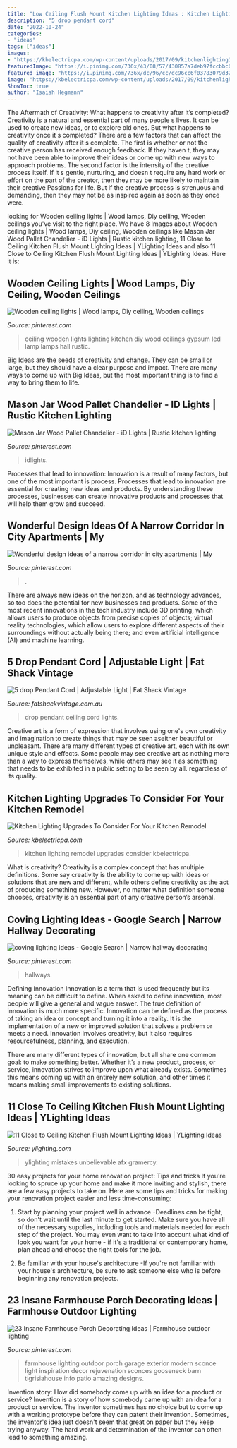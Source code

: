 ```yaml
---
title: "Low Ceiling Flush Mount Kitchen Lighting Ideas : Kitchen Lighting Remodel Upgrades Consider Kbelectricpa"
description: "5 drop pendant cord"
date: "2022-10-24"
categories:
- "ideas"
tags: ["ideas"]
images:
- "https://kbelectricpa.com/wp-content/uploads/2017/09/kitchenlighting1.jpeg"
featuredImage: "https://i.pinimg.com/736x/43/08/57/430857a7deb97fccbbc0d36e60cab5b7.jpg"
featured_image: "https://i.pinimg.com/736x/dc/96/cc/dc96cc6f03783079d32b9375c9405fb8--ceiling-treatments-wooden-ceilings.jpg"
image: "https://kbelectricpa.com/wp-content/uploads/2017/09/kitchenlighting1.jpeg"
ShowToc: true
author: "Isaiah Hegmann"
---
```



The Aftermath of Creativity: What happens to creativity after it’s completed?
Creativity is a natural and essential part of many people s lives. It can be used to create new ideas, or to explore old ones. But what happens to creativity once it s completed?
There are a few factors that can affect the quality of creativity after it s complete. The first is whether or not the creative person has received enough feedback. If they haven t, they may not have been able to improve their ideas or come up with new ways to approach problems. The second factor is the intensity of the creative process itself. If it s gentle, nurturing, and doesn t require any hard work or effort on the part of the creator, then they may be more likely to maintain their creative Passions for life. But if the creative process is strenuous and demanding, then they may not be as inspired again as soon as they once were.

	

		
looking for Wooden ceiling lights | Wood lamps, Diy ceiling, Wooden ceilings you've visit to the right place. We have 8 Images about Wooden ceiling lights | Wood lamps, Diy ceiling, Wooden ceilings like Mason Jar Wood Pallet Chandelier - iD Lights | Rustic kitchen lighting, 11 Close to Ceiling Kitchen Flush Mount Lighting Ideas | YLighting Ideas and also 11 Close to Ceiling Kitchen Flush Mount Lighting Ideas | YLighting Ideas. Here it is:
		
    
## Wooden Ceiling Lights | Wood Lamps, Diy Ceiling, Wooden Ceilings

<img loading=lazy src="https://i.pinimg.com/736x/dc/96/cc/dc96cc6f03783079d32b9375c9405fb8--ceiling-treatments-wooden-ceilings.jpg" onerror="this.onerror=null;this.src='https://tse1.mm.bing.net/th?id=OIP.h5A6-mE2XGIKcwWHQQ-G8AHaJ-&amp;pid=15.1';" alt="Wooden ceiling lights | Wood lamps, Diy ceiling, Wooden ceilings">

_Source: pinterest.com_

>ceiling wooden lights lighting kitchen diy wood ceilings gypsum led lamp lamps hall rustic. 

	

Big Ideas are the seeds of creativity and change. They can be small or large, but they should have a clear purpose and impact. There are many ways to come up with Big Ideas, but the most important thing is to find a way to bring them to life.

    
## Mason Jar Wood Pallet Chandelier - ID Lights | Rustic Kitchen Lighting

<img loading=lazy src="https://i.pinimg.com/originals/e4/6c/3f/e46c3f530f1a297224a886f6da0306cf.jpg" onerror="this.onerror=null;this.src='https://tse4.mm.bing.net/th?id=OIP.KyqKvykXye__QVj_6csNSAHaLG&amp;pid=15.1';" alt="Mason Jar Wood Pallet Chandelier - iD Lights | Rustic kitchen lighting">

_Source: pinterest.com_

>idlights. 

	

Processes that lead to innovation:
Innovation is a result of many factors, but one of the most important is process. Processes that lead to innovation are essential for creating new ideas and products. By understanding these processes, businesses can create innovative products and processes that will help them grow and succeed.

    
## Wonderful Design Ideas Of A Narrow Corridor In City Apartments | My

<img loading=lazy src="https://i.pinimg.com/736x/43/08/57/430857a7deb97fccbbc0d36e60cab5b7.jpg" onerror="this.onerror=null;this.src='https://tse1.mm.bing.net/th?id=OIP.IFcJghylQujS9O0lMF33mQHaKP&amp;pid=15.1';" alt="Wonderful design ideas of a narrow corridor in city apartments | My">

_Source: pinterest.com_

>. 

	

There are always new ideas on the horizon, and as technology advances, so too does the potential for new businesses and products. Some of the most recent innovations in the tech industry include 3D printing, which allows users to produce objects from precise copies of objects; virtual reality technologies, which allow users to explore different aspects of their surroundings without actually being there; and even artificial intelligence (AI) and machine learning.

    
## 5 Drop Pendant Cord | Adjustable Light | Fat Shack Vintage

<img loading=lazy src="https://cdn.shopify.com/s/files/1/0201/8228/products/Plain_pendant_lights._Drop_pendants_for_high_ceiling._Bare_bulb_pendant_8f2b7e08-faf4-4042-b29c-fefc8a02cd93_600x.jpg?v=1584281812" onerror="this.onerror=null;this.src='https://tse2.mm.bing.net/th?id=OIP.jrAHEeBpciTkJS6jEEEkLQHaLH&amp;pid=15.1';" alt="5 drop Pendant Cord | Adjustable Light | Fat Shack Vintage">

_Source: fatshackvintage.com.au_

>drop pendant ceiling cord lights. 

	

Creative art is a form of expression that involves using one's own creativity and imagination to create things that may be seen aseither beautiful or unpleasant. There are many different types of creative art, each with its own unique style and effects. Some people may see creative art as nothing more than a way to express themselves, while others may see it as something that needs to be exhibited in a public setting to be seen by all. regardless of its quality.

    
## Kitchen Lighting Upgrades To Consider For Your Kitchen Remodel

<img loading=lazy src="https://kbelectricpa.com/wp-content/uploads/2017/09/kitchenlighting1.jpeg" onerror="this.onerror=null;this.src='https://tse4.mm.bing.net/th?id=OIP.BEhO_y3q5kra6YaRxjhc_AHaFj&amp;pid=15.1';" alt="Kitchen Lighting Upgrades To Consider For Your Kitchen Remodel">

_Source: kbelectricpa.com_

>kitchen lighting remodel upgrades consider kbelectricpa. 

	

What is creativity?
Creativity is a complex concept that has multiple definitions. Some say creativity is the ability to come up with ideas or solutions that are new and different, while others define creativity as the act of producing something new. However, no matter what definition someone chooses, creativity is an essential part of any creative person’s arsenal.

    
## Coving Lighting Ideas - Google Search | Narrow Hallway Decorating

<img loading=lazy src="https://i.pinimg.com/736x/42/72/ac/4272ac04366fbbdac8692bc8ae8674d9--hallway-art-narrow-hallways.jpg" onerror="this.onerror=null;this.src='https://tse4.mm.bing.net/th?id=OIP.XczcgZtkxsy0dVbPErkeOQHaLH&amp;pid=15.1';" alt="coving lighting ideas - Google Search | Narrow hallway decorating">

_Source: pinterest.com_

>hallways. 

	

Defining Innovation
Innovation is a term that is used frequently but its meaning can be difficult to define. When asked to define innovation, most people will give a general and vague answer. The true definition of innovation is much more specific.
Innovation can be defined as the process of taking an idea or concept and turning it into a reality. It is the implementation of a new or improved solution that solves a problem or meets a need. Innovation involves creativity, but it also requires resourcefulness, planning, and execution.

There are many different types of innovation, but all share one common goal: to make something better. Whether it’s a new product, process, or service, innovation strives to improve upon what already exists. Sometimes this means coming up with an entirely new solution, and other times it means making small improvements to existing solutions.

    
## 11 Close To Ceiling Kitchen Flush Mount Lighting Ideas | YLighting Ideas

<img loading=lazy src="https://www.ylighting.com/blog/wp-content/uploads/2019/12/flushmount-kitchen-track-lighting-scaled.jpg" onerror="this.onerror=null;this.src='https://tse1.mm.bing.net/th?id=OIP.rIkGvcVbJ0eJklnYyLEN1wHaJ4&amp;pid=15.1';" alt="11 Close to Ceiling Kitchen Flush Mount Lighting Ideas | YLighting Ideas">

_Source: ylighting.com_

>ylighting mistakes unbelievable afx gramercy. 

	

30 easy projects for your home renovation project: Tips and tricks
If you're looking to spruce up your home and make it more inviting and stylish, there are a few easy projects to take on. Here are some tips and tricks for making your renovation project easier and less time-consuming:
1. Start by planning your project well in advance -Deadlines can be tight, so don't wait until the last minute to get started. Make sure you have all of the necessary supplies, including tools and materials needed for each step of the project. You may even want to take into account what kind of look you want for your home - if it's a traditional or contemporary home, plan ahead and choose the right tools for the job.

2. Be familiar with your house's architecture -If you're not familiar with your house's architecture, be sure to ask someone else who is before beginning any renovation projects.

    
## 23 Insane Farmhouse Porch Decorating Ideas | Farmhouse Outdoor Lighting

<img loading=lazy src="https://i.pinimg.com/originals/a1/b6/27/a1b627222afde9bf7b37376cf102f41a.jpg" onerror="this.onerror=null;this.src='https://tse1.mm.bing.net/th?id=OIP.73L6lOvg_mdWQXqqpkyX4gHaJP&amp;pid=15.1';" alt="23 Insane Farmhouse Porch Decorating Ideas | Farmhouse outdoor lighting">

_Source: pinterest.com_

>farmhouse lighting outdoor porch garage exterior modern sconce light inspiration decor rejuvenation sconces gooseneck barn tigrisiahouse info patio amazing designs. 

	

Invention story: How did somebody come up with an idea for a product or service?
Invention is a story of how somebody came up with an idea for a product or service. The inventor sometimes has no choice but to come up with a working prototype before they can patent their invention. Sometimes, the inventor's idea just doesn't seem that great on paper but they keep trying anyway. The hard work and determination of the inventor can often lead to something amazing.

